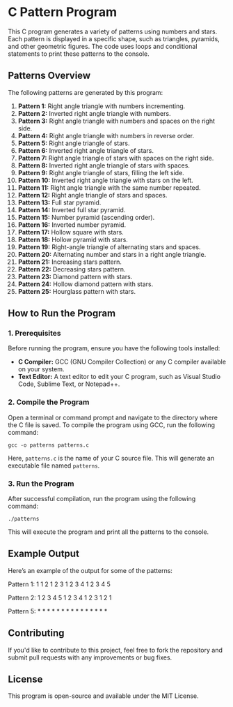 C Pattern Program
=================

This C program generates a variety of patterns using numbers and stars. Each pattern is displayed in a specific shape, such as triangles, pyramids, and other geometric figures. The code uses loops and conditional statements to print these patterns to the console.

Patterns Overview
-----------------

The following patterns are generated by this program:

1.  **Pattern 1:** Right angle triangle with numbers incrementing.
2.  **Pattern 2:** Inverted right angle triangle with numbers.
3.  **Pattern 3:** Right angle triangle with numbers and spaces on the right side.
4.  **Pattern 4:** Right angle triangle with numbers in reverse order.
5.  **Pattern 5:** Right angle triangle of stars.
6.  **Pattern 6:** Inverted right angle triangle of stars.
7.  **Pattern 7:** Right angle triangle of stars with spaces on the right side.
8.  **Pattern 8:** Inverted right angle triangle of stars with spaces.
9.  **Pattern 9:** Right angle triangle of stars, filling the left side.
10.  **Pattern 10:** Inverted right angle triangle with stars on the left.
11.  **Pattern 11:** Right angle triangle with the same number repeated.
12.  **Pattern 12:** Right angle triangle of stars and spaces.
13.  **Pattern 13:** Full star pyramid.
14.  **Pattern 14:** Inverted full star pyramid.
15.  **Pattern 15:** Number pyramid (ascending order).
16.  **Pattern 16:** Inverted number pyramid.
17.  **Pattern 17:** Hollow square with stars.
18.  **Pattern 18:** Hollow pyramid with stars.
19.  **Pattern 19:** Right-angle triangle of alternating stars and spaces.
20.  **Pattern 20:** Alternating number and stars in a right angle triangle.
21.  **Pattern 21:** Increasing stars pattern.
22.  **Pattern 22:** Decreasing stars pattern.
23.  **Pattern 23:** Diamond pattern with stars.
24.  **Pattern 24:** Hollow diamond pattern with stars.
25.  **Pattern 25:** Hourglass pattern with stars.

How to Run the Program
----------------------

### 1\. Prerequisites

Before running the program, ensure you have the following tools installed:

*   **C Compiler:** GCC (GNU Compiler Collection) or any C compiler available on your system.
*   **Text Editor:** A text editor to edit your C program, such as Visual Studio Code, Sublime Text, or Notepad++.

### 2\. Compile the Program

Open a terminal or command prompt and navigate to the directory where the C file is saved. To compile the program using GCC, run the following command:

    gcc -o patterns patterns.c

Here, `patterns.c` is the name of your C source file. This will generate an executable file named `patterns`.

### 3\. Run the Program

After successful compilation, run the program using the following command:

    ./patterns

This will execute the program and print all the patterns to the console.

Example Output
--------------

Here’s an example of the output for some of the patterns:

Pattern 1:
1 
1 2 
1 2 3 
1 2 3 4 
1 2 3 4 5

Pattern 2:
1 2 3 4 5 
1 2 3 4 
1 2 3 
1 2 
1

Pattern 5:
\* 
\* \* 
\* \* \* 
\* \* \* \* 
\* \* \* \* \*
    

Contributing
------------

If you'd like to contribute to this project, feel free to fork the repository and submit pull requests with any improvements or bug fixes.

License
-------

This program is open-source and available under the MIT License.


